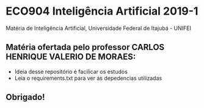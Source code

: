 # ECO904 Inteligência Artificial 2019-1

Matéria de Inteligência Artificial, Universidade Federal de Itajubá - UNIFEI

## Matéria ofertada pelo professor CARLOS HENRIQUE VALERIO DE MORAES:

* Ideia desse repositório é facilicar os estudos
* Leia o requirements.txt para ver as depedencias utilizadas

## Obrigado!

